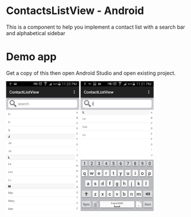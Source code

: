 # ContactsListView - Android

This is a component to help you implement a contact list with a search bar and alphabetical sidebar

# Demo app
Get a copy of this then open Android Studio and open existing project.

<img src="https://raw.githubusercontent.com/adrianburcin/ContactsListView/master/Screenshot_2015-04-20-23-20-56.png" alt="Screenshot1" style="width: 200px;"/>

<img src="https://raw.githubusercontent.com/adrianburcin/ContactsListView/master/Screenshot_2015-04-20-23-21-38.png" alt="Screenshot2" style="width: 200px;"/>
